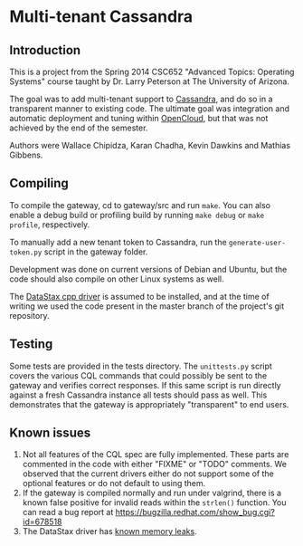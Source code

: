 Multi-tenant Cassandra
======================

Introduction
------------

This is a project from the Spring 2014 CSC652 "Advanced Topics: Operating Systems" course taught by Dr. Larry Peterson at The University of Arizona.

The goal was to add multi-tenant support to [Cassandra](https://cassandra.apache.org/), and do so in a transparent manner to existing code. The ultimate goal was integration and automatic deployment and tuning within [OpenCloud](http://www.opencloud.us/), but that was not achieved by the end of the semester.

Authors were Wallace Chipidza, Karan Chadha, Kevin Dawkins and Mathias Gibbens.

Compiling
---------

To compile the gateway, cd to gateway/src and run `make`. You can also enable a debug build or profiling build by running `make debug` or `make profile`, respectively.

To manually add a new tenant token to Cassandra, run the `generate-user-token.py` script in the gateway folder.

Development was done on current versions of Debian and Ubuntu, but the code should also compile on other Linux systems as well.

The [DataStax cpp driver](https://github.com/datastax/cpp-driver) is assumed to be installed, and at the time of writing we used the code present in the master branch of the project's git repository.

Testing
-------

Some tests are provided in the tests directory. The `unittests.py` script covers the various CQL commands that could possibly be sent to the gateway and verifies correct responses. If this same script is run directly against a fresh Cassandra instance all tests should pass as well. This demonstrates that the gateway is appropriately "transparent" to end users.

Known issues
------------

1.  Not all features of the CQL spec are fully implemented. These parts are commented in the code with either "FIXME" or "TODO" comments. We observed that the current drivers either do not support some of the optional features or do not default to using them.
2.  If the gateway is compiled normally and run under valgrind, there is a known false positive for invalid reads within the `strlen()` function. You can read a bug report at https://bugzilla.redhat.com/show_bug.cgi?id=678518
3.  The DataStax driver has [known memory leaks](https://groups.google.com/a/lists.datastax.com/d/msg/cpp-driver-user/2OYfRXkr1lY/rd_esNbqLBQJ).
